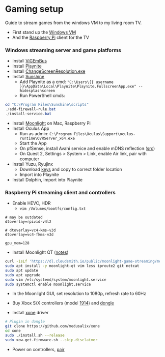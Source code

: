 # Gaming setup
Guide to stream games from the windows VM to my living room TV.

- First stand up the [Windows VM](./vm_windows.md)
- And the [Raspberry Pi](./rpi.md) client for the TV

### Windows streaming server and game platforms
- Install [ViGEmBus](https://github.com/ViGEm/ViGEmBus)
- Install [Playnite](https://playnite.link/)
- Install [ChangeScreenResolution.exe](https://tools.taubenkorb.at/change-screen-resolution/)
- Install [Sunshine](https://docs.lizardbyte.dev/projects/sunshine/en/latest/about/installation.html)
  - Add Playnite as a cmd: `"C:\Users\{{ username }}\AppData\Local\Playnite\Playnite.FullscreenApp.exe" --hidesplashscreen`
  - Run PowerShell cmds:
```PowerShell
cd "C:\Program Files\Sunshine\scripts"
./add-firewall-rule.bat
./install-service.bat
```
- Install [Moonlight](https://github.com/moonlight-stream/moonlight-qt/releases) on Mac, Raspberry Pi
- Install Oculus App
  - Run as admin: `C:\Program Files\Oculus\Support\oculus-runtime\OVRServer_x64.exe`
  - Start the App
  - On pfSense, install Avahi service and enable mDNS reflection ([src](https://forums.lawrencesystems.com/t/avahi-with-google-chromecast-on-pfsense/2074/4))
  - On Quest 2, Settings > System > Link, enable Air link, pair with computer
- Install Yuzu, Ryujinx
  - Download [keys](https://theprodkeys.com/yuzu-encryption-keys-are-missing/) and copy to correct folder location
  - Import into Playnite
- Install Dolphin, import into Playnite

### Raspberry Pi streaming client and controllers
- Enable HEVC, HDR
  - `vim /Volumes/bootfs/config.txt`
```
# may be outdated
dtoverlay=rpivid-v4l2

# dtoverlay=vc4-kms-v3d
dtoverlay=vc4-fkms-v3d

gpu_mem=128
```
- Install Moonlight QT ([notes](https://github.com/moonlight-stream/moonlight-qt/issues/967))
```bash
curl -1sLf 'https://dl.cloudsmith.io/public/moonlight-game-streaming/moonlight-qt/setup.deb.sh' | distro=raspbian codename=buster sudo -E bash
sudo apt install -y moonlight-qt vim less iproute2 git netcat
sudo apt update
sudo apt upgrade
sudo vim /etc/systemd/system/moonlight.service
sudo systemctl enable moonlight.service
```
- In the Moonlight GUI, set resolution to 1080p, refresh rate to 60Hz

- Buy Xbox S/X controllers (model [1914](https://boilingsteam.com/xbox-one-controller-a-perfected-xbox-360-gamepad/)) and [dongle](https://www.newegg.com/p/2NG-015J-00004?item=9SIB5YAK5E3117)
- Install [xone](https://github.com/medusalix/xone) driver
```bash
# Plugin in dongle
git clone https://github.com/medusalix/xone
cd xone
sudo ./install.sh --release
sudo xow-get-firmware.sh --skip-disclaimer
```
- Power on controllers, [pair](https://support.xbox.com/en-US/help/hardware-network/controller/connect-xbox-wireless-controller-to-pc)
